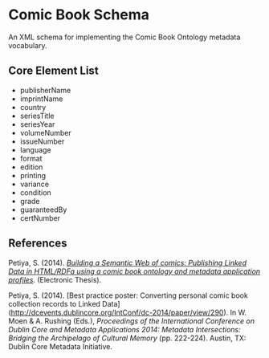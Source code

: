 # Comic Book Schema

An XML schema for implementing the Comic Book Ontology metadata vocabulary.

## Core Element List

+ publisherName
+ imprintName
+ country
+ seriesTitle
+ seriesYear
+ volumeNumber
+ issueNumber
+ language
+ format
+ edition
+ printing
+ variance
+ condition
+ grade
+ guaranteedBy
+ certNumber


## References
Petiya, S. (2014). [*Building a Semantic Web of comics: Publishing Linked Data in HTML/RDFa using a comic book ontology and metadata application profiles*](http://rave.ohiolink.edu/etdc/view?acc_num=kent1416791055). (Electronic Thesis).

Petiya, S. (2014). [Best practice poster: Converting personal comic book collection records to Linked Data] (http://dcevents.dublincore.org/IntConf/dc-2014/paper/view/290). In W. Moen & A. Rushing (Eds.), *Proceedings of the International Conference on Dublin Core and Metadata Applications 2014: Metadata Intersections: Bridging the Archipelago of Cultural Memory* (pp. 222-224). Austin, TX: Dublin Core Metadata Initiative.
